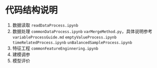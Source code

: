 # 代码结构说明
1. 数据读取
    `readDataProcess.ipynb`
2. 数据处理
    `commonDataProcess.ipynb`
        `varMergeMethod.py`，具体说明参考`variableProcessGuide.md` 
    `emptyValueProcess.ipynb`
    `timeRelatedProcess.ipynb`
    `unBalancedSampleProcess.ipynb`
3. 特征工程 
    `commonFeatureEnginnering.ipynb`
4. 建模调参
5. 模型评价

